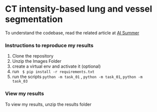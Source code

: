 # CT intensity-based lung and vessel segmentation

To understand the codebase, read the related article at [AI Summer](https://theaisummer.com/medical-image-python/)


### Instructions to reproduce my results

1. Clone the repository
2. Unzip the Images Folder
3. create a virtual env and activate it (optional)
4. run ``` $ pip install -r requirements.txt```
5. run the scripts ```python -m task_01``` , ```python -m task_01```, ```python -m task_03``` 


### View my results
To view my results, unzip the results folder

